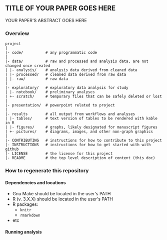 
## TITLE OF YOUR PAPER GOES HERE

YOUR PAPER'S ABSTRACT GOES HERE



### Overview

	project
	|
	|- code/          # any programmatic code	
	|
	|- data/          # raw and processed and analysis data, are not changed once created
	| |- analysis/    # analysis data derived from cleaned data
	| |- processed/   # cleaned data derived from raw data
	| |- raw/         # raw data
	|                 
	|- exploratory/   # exploratory data analysis for study
	| |- notebook/    # preliminary analyses
	| +- scratch/     # temporary files that can be safely deleted or lost
	|
	|- presentation/  # powerpoint related to project 	
    |
	|- results        # all output from workflows and analyses
	| |- tables/      # text version of tables to be rendered with kable in R
	| |- figures/     # graphs, likely designated for manuscript figures
	| +- pictures/    # diagrams, images, and other non-graph graphics
	|
	|- CONTRIBUTING   # instructions for how to contribute to this project
	|- INSTRUCTIONS   # instructions for how to get started with with github
	|- LICENSE        # the license for this project
	|- README         # the top level description of content (this doc)



### How to regenerate this repository

#### Dependencies and locations
* Gnu Make should be located in the user's PATH
* R (v. 3.X.X) should be located in the user's PATH
* R packages:
  * `knitr`
  * `rmarkdown`
* etc


#### Running analysis


